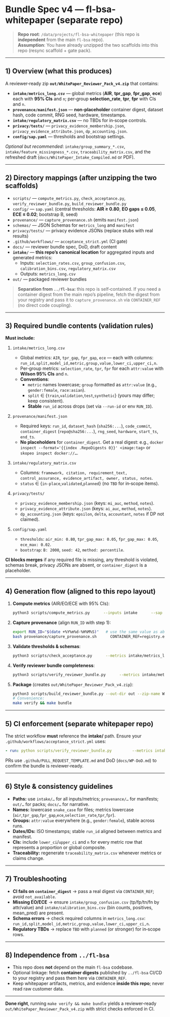 # Bundle Spec v4 — **fl-bsa-whitepaper** (separate repo)

> **Repo root**: `/data/projects/fl-bsa-whitepaper` (this repo is **independent** from the main `fl-bsa` repo).  
> **Assumption**: You have already unzipped the two scaffolds into this repo (resync scaffold + gate pack).

---

## 1) Overview (what this produces)
A reviewer‑ready zip **`out/WhitePaper_Reviewer_Pack_v4.zip`** that contains:
- **`intake/metrics_long.csv`** — global metrics (**AIR**, **tpr_gap**, **fpr_gap**, **ece**) each with **95% CIs** and `n`; per‑group **selection_rate**, **tpr**, **fpr** with CIs and `n`.
- **`provenance/manifest.json`** — **non‑placeholder** container digest, dataset hash, code commit, RNG seed, hardware, timestamps.
- **`intake/regulatory_matrix.csv`** — no TBDs for in‑scope controls.
- **`privacy/tests/`** — `privacy_evidence_membership.json`, `privacy_evidence_attribute.json`, `dp_accounting.json`.
- **`config/sap.yaml`** — thresholds and bootstrap settings.

_Optional but recommended_: `intake/group_summary_*.csv`, `intake/feature_missingness_*.csv`, `traceability_matrix.csv`, and the refreshed draft (`docs/WhitePaper_Intake_Compiled.md` or PDF).

---

## 2) Directory mappings (after unzipping the two scaffolds)
- `scripts/` — `compute_metrics.py`, `check_acceptance.py`, `verify_reviewer_bundle.py`, `build_reviewer_bundle.py`
- `config/` — `sap.yaml` (central thresholds: **AIR ≥ 0.80**, **EO gaps ≤ 0.05**, **ECE ≤ 0.02**; bootstrap B, seed)
- `provenance/` — `capture_provenance.sh` (emits `manifest.json`)
- `schemas/` — JSON Schemas for `metrics_long` and `manifest`
- `privacy/tests/` — privacy evidence JSONs (replace stubs with real results)
- `.github/workflows/` — `acceptance_strict.yml` (CI gate)
- `docs/` — reviewer bundle spec, DoD, draft content
- **`intake/`** — **this repo’s canonical location** for aggregated inputs and generated metrics:  
  - Inputs: `selection_rates.csv`, `group_confusion.csv`, `calibration_bins.csv`, `regulatory_matrix.csv`  
  - Outputs: `metrics_long.csv`
- `out/` — packaged reviewer bundles

> **Separation from `../fl-bsa`:** this repo is self‑contained. If you need a container digest from the main repo’s pipeline, fetch the digest from your registry and pass it to `capture_provenance.sh` via `CONTAINER_REF` (no direct code coupling).

---

## 3) Required bundle contents (validation rules)
**Must include:**
1. `intake/metrics_long.csv`  
   - Global metrics: `AIR`, `tpr_gap`, `fpr_gap`, `ece` — each with columns: `run_id,split,model_id,metric,group,value,lower_ci,upper_ci,n`.  
   - Per‑group metrics: `selection_rate`, `tpr`, `fpr` for each `attr:value` with **Wilson 95% CIs** and `n`.  
   - **Conventions**:  
     - `metric` names lowercase; `group` formatted as `attr:value` (e.g., `gender:female`, `race:asian`).  
     - `split` ∈ {`train`,`validation`,`test`,`synthetic`} (yours may differ; keep consistent).  
     - **Stable** `run_id` across drops (set via `--run-id` or env `RUN_ID`).

2. `provenance/manifest.json`  
   - Required keys: `run_id`, `dataset_hash` (`sha256:...`), `code_commit`, `container_digest` (`repo@sha256:...`), `rng_seed`, `hardware`, `start_ts`, `end_ts`.  
   - **No placeholders** for `container_digest`. Get a real digest: e.g., `docker inspect --format='{{index .RepoDigests 0}}' <image:tag>` or `skopeo inspect docker://…`.

3. `intake/regulatory_matrix.csv`  
   - Columns: `framework, citation, requirement_text, control_assurance, evidence_artifact, owner, status, notes`.  
   - `status` ∈ {`in-place`,`validated`,`planned`} (no `TBD` for in‑scope items).

4. `privacy/tests/`  
   - `privacy_evidence_membership.json` (keys: `mi_auc`, `method`, `notes`).  
   - `privacy_evidence_attribute.json` (keys: `ai_auc`, `method`, `notes`).  
   - `dp_accounting.json` (keys: `epsilon`, `delta`, `accountant`, `notes` if DP not claimed).

5. `config/sap.yaml`  
   - `thresholds`: `air_min: 0.80`, `tpr_gap_max: 0.05`, `fpr_gap_max: 0.05`, `ece_max: 0.02`.  
   - `bootstrap`: `B: 2000`, `seed: 42`, `method: percentile`.

**CI blocks merges** if any required file is missing, any threshold is violated, schemas break, privacy JSONs are absent, or `container_digest` is a placeholder.

---

## 4) Generation flow (aligned to this repo layout)
1. **Compute metrics** (AIR/EO/ECE with 95% CIs):  
   ```bash
   python3 scripts/compute_metrics.py      --inputs intake      --sap config/sap.yaml      --out intake/metrics_long.csv      --run-id "$(date +%Y%m%d-%H%M%S)"      --model-id generator_both.pkl      --split synthetic
   ```

2. **Capture provenance** (align `RUN_ID` with step 1):  
   ```bash
   export RUN_ID="$(date +%Y%m%d-%H%M%S)"   # use the same value as above
   bash provenance/capture_provenance.sh      CONTAINER_REF=registry.example.com/fl-bsa/generator@sha256:…      DATASET_PATH=intake/selection_rates.csv      RNG_SEED=42
   ```

3. **Validate thresholds & schemas**:  
   ```bash
   python3 scripts/check_acceptance.py      --metrics intake/metrics_long.csv      --manifests provenance/manifest.json      --sap config/sap.yaml
   ```

4. **Verify reviewer bundle completeness**:  
   ```bash
   python3 scripts/verify_reviewer_bundle.py      --metrics intake/metrics_long.csv      --manifest provenance/manifest.json      --regulatory intake/regulatory_matrix.csv      --privacy privacy/tests      --sap config/sap.yaml
   ```

5. **Package** (creates `out/WhitePaper_Reviewer_Pack_v4.zip`):  
   ```bash
   python3 scripts/build_reviewer_bundle.py --out-dir out --zip-name WhitePaper_Reviewer_Pack_v4.zip
   # Convenience:
   make verify && make bundle
   ```

---

## 5) CI enforcement (separate whitepaper repo)
The strict workflow **must** reference the **intake/** path. Ensure your `.github/workflows/acceptance_strict.yml` uses:
```yaml
- run: python scripts/verify_reviewer_bundle.py         --metrics intake/metrics_long.csv         --manifest provenance/manifest.json         --regulatory intake/regulatory_matrix.csv         --privacy privacy/tests         --sap config/sap.yaml
```
PRs use `.github/PULL_REQUEST_TEMPLATE.md` and DoD (`docs/WP-DoD.md`) to confirm the bundle is reviewer‑ready.

---

## 6) Style & consistency guidelines
- **Paths:** use `intake/…` for all inputs/metrics; `provenance/…` for manifests; `out/…` for packs; `docs/…` for narrative.  
- **Names:** lowercase `snake_case` for files; metrics lowercase (`air`,`tpr_gap`,`fpr_gap`,`ece`,`selection_rate`,`tpr`,`fpr`).  
- **Groups:** `attr:value` everywhere (e.g., `gender:female`), stable across runs.  
- **Dates/IDs:** ISO timestamps; stable `run_id` aligned between metrics and manifest.  
- **CIs:** include `lower_ci`/`upper_ci` and `n` for every metric row that represents a proportion or global composite.  
- **Traceability:** regenerate `traceability_matrix.csv` whenever metrics or claims change.

---

## 7) Troubleshooting
- **CI fails on `container_digest`** → pass a real digest via `CONTAINER_REF`; avoid `not_available`.  
- **Missing EO/ECE** → ensure `intake/group_confusion.csv` (tp/fp/tn/fn by attr/value) and `intake/calibration_bins.csv` (bin counts, positives, mean_pred) are present.  
- **Schema errors** → check required columns in `metrics_long.csv`: `run_id,split,model_id,metric,group,value,lower_ci,upper_ci,n`.  
- **Regulatory TBDs** → replace `TBD` with `planned` (or stronger) for in‑scope rows.

---

## 8) Independence from `../fl-bsa`
- This repo does **not** depend on the main `fl-bsa` codebase.  
- Optional linkage: fetch **container digests** published by `../fl-bsa` CI/CD to your registry and pass them here via `CONTAINER_REF`.  
- Keep whitepaper artifacts, metrics, and evidence **inside this repo**; never read raw customer data.

---

**Done right**, running `make verify && make bundle` yields a reviewer‑ready `out/WhitePaper_Reviewer_Pack_v4.zip` with strict checks enforced in CI.
